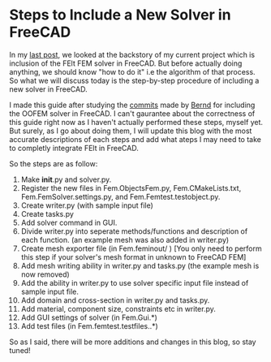# Steps to Include a New Solver in FreeCAD

In my [last post](https://hacksd.wordpress.com/2019/04/04/felt-integration-in-freecad/), we looked at the backstory of my current project which is inclusion of the FElt FEM solver in FreeCAD.
But before actually doing anything, we should know "how to do it" i.e the algorithm of that process.
So what we will discuss today is the step-by-step procedure of including a new solver in FreeCAD.

I made this guide after studying the [commits](https://github.com/berndhahnebach/FreeCAD_bhb/commits/femoofem) made by [Bernd](https://github.com/berndhahnebach) for including the OOFEM solver in FreeCAD.
I can't gaurantee about the correctness of this guide right now as I haven't actually performed these steps, myself yet.
But surely, as I go about doing them, I will update this blog with the most accurate descriptions of each steps and add what ateps I may need to take to completly integrate FElt in FreeCAD.

So the steps are as follow:

1. Make __init__.py and solver.py.
2. Register the new files in Fem.ObjectsFem.py, Fem.CMakeLists.txt, Fem.FemSolver.settings.py, and Fem.Femtest.testobject.py.
3. Create writer.py (with sample input file)
4. Create tasks.py
5. Add solver command in GUI.
6. Divide writer.py into seperate methods/functions and description of each function. (an example mesh was also added in writer.py)
7. Create mesh exporter file (in Fem.feminout/ ) [You only need to perform this step if your solver's mesh format in unknown to FreeCAD FEM]
8. Add mesh writing ability in writer.py and tasks.py (the example mesh is now removed)
9. Add the ability in writer.py to use solver specific input file instead of sample input file.
10. Add domain and cross-section in writer.py and tasks.py.
11. Add material, component size, constraints etc in writer.py.
12. Add GUI settings of solver (in Fem.Gui.\*)
13. Add test files (in Fem.femtest.testfiles.<solver>.\*)

So as I said, there will be more additions and changes in this blog, so stay tuned!
